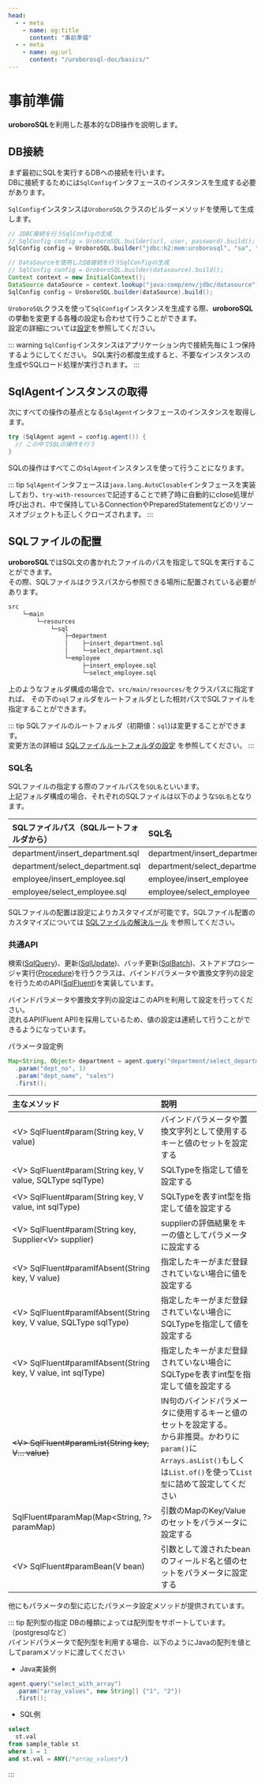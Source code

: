 ```yaml
---
head:
  - - meta
    - name: og:title
      content: "事前準備"
  - - meta
    - name: og:url
      content: "/uroborosql-doc/basics/"
---
```


# 事前準備

**uroboroSQL**を利用した基本的なDB操作を説明します。

## DB接続

まず最初にSQLを実行するDBへの接続を行います。  
DBに接続するためには`SqlConfig`インタフェースのインスタンスを生成する必要があります。

`SqlConfig`インスタンスは`UroboroSQL`クラスのビルダーメソッドを使用して生成します。

```java
// JDBC接続を行うSqlConfigの生成
// SqlConfig config = UroboroSQL.builder(url, user, password).build();
SqlConfig config = UroboroSQL.builder("jdbc:h2:mem:uroborosql", "sa", "").build();

// DataSourceを使用したDB接続を行うSqlConfigの生成
// SqlConfig config = UroboroSQL.builder(datasource).build();
Context context = new InitialContext();
DataSource dataSource = context.lookup("java:comp/env/jdbc/datasource");
SqlConfig config = UroboroSQL.builder(dataSource).build();

```

`UroboroSQL`クラスを使って`SqlConfig`インスタンスを生成する際、**uroboroSQL**の挙動を変更する各種の設定も合わせて行うことができます。  
設定の詳細については[設定](../configuration/index.md)を参照してください。

::: warning
`SqlConfig`インスタンスはアプリケーション内で接続先毎に１つ保持するようにしてください。
SQL実行の都度生成すると、不要なインスタンスの生成やSQLロード処理が実行されます。
:::

## SqlAgentインスタンスの取得

次にすべての操作の基点となる`SqlAgent`インタフェースのインスタンスを取得します。

```java
try (SqlAgent agent = config.agent()) {
  // この中でSQLの操作を行う
}
```

SQLの操作はすべてこの`SqlAgent`インスタンスを使って行うことになります。

::: tip
`SqlAgent`インタフェースは`java.lang.AutoClosable`インタフェースを実装しており、`try-with-resources`で記述することで終了時に自動的にclose処理が呼び出され、中で保持しているConnectionやPreparedStatementなどのリソースオブジェクトも正しくクローズされます。
:::

## SQLファイルの配置

**uroboroSQL**ではSQL文の書かれたファイルのパスを指定してSQLを実行することができます。  
その際、SQLファイルはクラスパスから参照できる場所に配置されている必要があります。

```txt
src
    └─main
        └─resources
            └─sql
                ├─department
                │    ├─insert_department.sql
                │    └─select_department.sql
                └─employee
                     ├─insert_employee.sql
                     └─select_employee.sql
```

上のようなフォルダ構成の場合で、`src/main/resources/`をクラスパスに指定すれば、
その下の`sql`フォルダをルートフォルダとした相対パスでSQLファイルを指定することができます。

::: tip
SQLファイルのルートフォルダ（初期値：`sql`)は変更することができます。  
変更方法の詳細は [SQLファイルルートフォルダの設定](../configuration/sql-manager.md#sqlファイルルートフォルダの設定) を参照してください。
:::

### SQL名

SQLファイルの指定する際のファイルパスを`SQL名`といいます。  
上記フォルダ構成の場合、それぞれのSQLファイルは以下のような`SQL名`となります。

| SQLファイルパス（SQLルートフォルダから） | SQL名                        |
| :--------------------------------------- | :--------------------------- |
| department/insert_department.sql         | department/insert_department |
| department/select_department.sql         | department/select_department |
| employee/insert_employee.sql             | employee/insert_employee     |
| employee/select_employee.sql             | employee/select_employee     |

SQLファイルの配置は設定によりカスタマイズが可能です。SQLファイル配置のカスタマイズについては [SQLファイルの解決ルール](../advanced/#sqlファイルの解決ルール) を参照してください。

### 共通API

検索([SqlQuery](https://github.com/future-architect/uroborosql/blob/master/src/main/java/jp/co/future/uroborosql/fluent/SqlQuery.java))、更新([SqlUpdate](https://github.com/future-architect/uroborosql/blob/master/src/main/java/jp/co/future/uroborosql/fluent/SqlUpdate.java))、バッチ更新([SqlBatch](https://github.com/future-architect/uroborosql/blob/master/src/main/java/jp/co/future/uroborosql/fluent/SqlBatch.java))、ストアドプロシージャ実行([Procedure](https://github.com/future-architect/uroborosql/blob/master/src/main/java/jp/co/future/uroborosql/fluent/Procedure.java))を行うクラスは、バインドパラメータや置換文字列の設定を行うためのAPI([SqlFluent](https://github.com/future-architect/uroborosql/blob/master/src/main/java/jp/co/future/uroborosql/fluent/SqlFluent.java))を実装しています。

バインドパラメータや置換文字列の設定はこのAPIを利用して設定を行ってください。  
流れるAPI(Fluent API)を採用しているため、値の設定は連続して行うことができるようになっています。

パラメータ設定例

```java
Map<String, Object> department = agent.query("department/select_department")
  .param("dept_no", 1)
  .param("dept_name", "sales")
  .first();
```

| 主なメソッド                                                         | 説明                                                                                                                                                                                                   |
| :------------------------------------------------------------------- | :----------------------------------------------------------------------------------------------------------------------------------------------------------------------------------------------------- |
| <V&gt; SqlFluent#param(String key, V value)                          | バインドパラメータや置換文字列として使用するキーと値のセットを設定する                                                                                                                                 |
| <V&gt; SqlFluent#param(String key, V value, SQLType sqlType)         | SQLTypeを指定して値を設定する                                                                                                                                                                          |
| <V&gt; SqlFluent#param(String key, V value, int sqlType)             | SQLTypeを表すint型を指定して値を設定する                                                                                                                                                               |
| <V&gt; SqlFluent#param(String key, Supplier<V&gt; supplier)          | supplierの評価結果をキーの値としてパラメータに設定する <Badge text="0.10.1+"/>                                                                                                                         |
| <V&gt; SqlFluent#paramIfAbsent(String key, V value)                  | 指定したキーがまだ登録されていない場合に値を設定する                                                                                                                                                   |
| <V&gt; SqlFluent#paramIfAbsent(String key, V value, SQLType sqlType) | 指定したキーがまだ登録されていない場合にSQLTypeを指定して値を設定する                                                                                                                                  |
| <V&gt; SqlFluent#paramIfAbsent(String key, V value, int sqlType)     | 指定したキーがまだ登録されていない場合にSQLTypeを表すint型を指定して値を設定する                                                                                                                       |
| ~~<V&gt; SqlFluent#paramList(String key, V... value)~~               | IN句のバインドパラメータに使用するキーと値のセットを設定する。<br><Badge text="0.14.0+" /> から非推奨。かわりに`param()`に`Arrays.asList()`もしくは`List.of()`を使って`List型`に詰めて設定してください |
| SqlFluent#paramMap(Map<String, ?&gt; paramMap)                       | 引数のMapのKey/Valueのセットをパラメータに設定する                                                                                                                                                     |
| <V&gt; SqlFluent#paramBean(V bean)                                   | 引数として渡されたbeanのフィールド名と値のセットをパラメータに設定する                                                                                                                                 |

他にもパラメータの型に応じたパラメータ設定メソッドが提供されています。

::: tip 配列型の指定
DBの種類によっては配列型をサポートしています。（postgresqlなど）  
バインドパラメータで配列型を利用する場合、以下のようにJavaの配列を値としてparamメソッドに渡してください

- Java実装例

```java
agent.query("select_with_array")
  .param("array_values", new String[] {"1", "2"})
  .first();
```

- SQL例

```sql
select
  st.val
from sample_table st
where 1 = 1
and st.val = ANY(/*array_values*/)
```

:::
